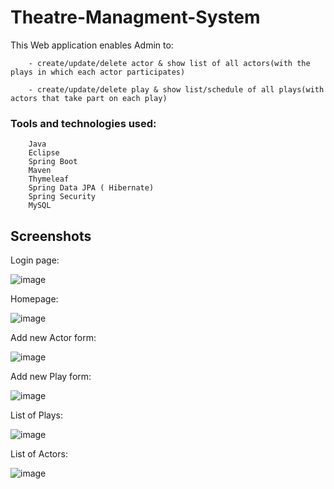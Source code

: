 # Theatre-Managment-System

This Web application enables Admin to:

        - create/update/delete actor & show list of all actors(with the plays in which each actor participates)
        
        - create/update/delete play & show list/schedule of all plays(with actors that take part on each play)

### Tools and technologies used:

        Java 
        Eclipse 
        Spring Boot
        Maven
        Thymeleaf
        Spring Data JPA ( Hibernate)      
        Spring Security
        MySQL

## Screenshots


Login page:


![image](https://user-images.githubusercontent.com/48915276/235002417-c5f200f7-5c97-4736-92aa-146c4e0aba6a.png)




Homepage:


![image](https://user-images.githubusercontent.com/48915276/235002440-4704f78d-d08c-4fd2-bc57-390a175522dd.png)



Add new Actor form:

![image](https://user-images.githubusercontent.com/48915276/235002468-00016b0e-50ab-4cc1-992b-e339114a3e23.png)



Add new Play form:

![image](https://user-images.githubusercontent.com/48915276/235002527-dd3ada89-31d4-408d-8c87-6476a07e5a54.png)



List of Plays:

![image](https://user-images.githubusercontent.com/48915276/235002592-22684d8c-6fb3-4a23-8020-11bf1803eb75.png)



List of Actors:

![image](https://user-images.githubusercontent.com/48915276/235002612-24a2c631-7333-4b39-94f0-952c20c27541.png)

        


